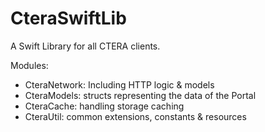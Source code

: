 # CteraSwiftLib

A Swift Library for all CTERA clients.

Modules:
- CteraNetwork: Including HTTP logic & models
- CteraModels:  structs representing the data of the Portal
- CteraCache: handling storage caching
- CteraUtil: common extensions, constants & resources
